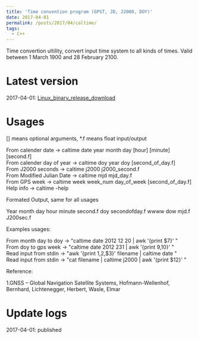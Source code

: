 ```yaml
---
title: 'Time convention program (GPST, JD, J2000, DOY)'
date: 2017-04-01
permalink: /posts/2017/04/caltime/
tags:
  - C++
---
```


Time convertion ultility, convert input time system to all kinds of times. Valid between 1 March 1900 and 28 February 2100.

Latest version
======
2017-04-01: [Linux_binary_release_download](http://www.gacos.net/pub/share/software/caltime.zip)


Usages
======
  [] means optional arguments, *.f means float input/output 

  From calender date        -> caltime date  year month day [hour] [minute] [second.f]  
  From calender day of year -> caltime doy   year doy [second_of_day.f]  
  From J2000 seconds        -> caltime j2000 j2000_second.f  
  From Modified Julian Date -> caltime mjd   mjd_day.f  
  From GPS week             -> caltime week  week_num day_of_week [second_of_day.f]  
  Help info                 -> caltime -help  
  
Formated Output, same for all usages  
  
  Year month day hour minute second.f doy secondofday.f wwww dow mjd.f J200sec.f  

Examples usages:  
  
  From month day to doy  -> "caltime date 2012 12 20 | awk '{print $7}'  "  
  From doy to gps week   -> "caltime date 2012 231   | awk '{print $9,$10}'  "  
  Read input from stdin  -> "awk '{print $1,$2,$3}' filename | caltime date  "  
  Read input from stdin  -> "cat filename | caltime j2000 | awk '{print $12}' "   
  
Reference:  
  
1.GNSS – Global Navigation Satellite Systems, Hofmann-Wellenhof, Bernhard, Lichtenegger, Herbert, Wasle, Elmar  


Update logs
======
2017-04-01: published  
